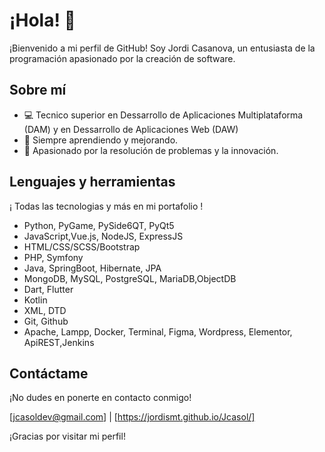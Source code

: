 # ¡Hola! 👋

¡Bienvenido a mi perfil de GitHub! Soy Jordi Casanova, un entusiasta de la programación apasionado por la creación de software.

## Sobre mí

- 💻 Tecnico superior en Dessarrollo de Aplicaciones Multiplataforma (DAM) y en Dessarrollo de Aplicaciones Web (DAW)
- 🌱 Siempre aprendiendo y mejorando.
- 🚀 Apasionado por la resolución de problemas y la innovación.

## Lenguajes y herramientas

¡ Todas las tecnologias y más en mi portafolio !

- Python, PyGame, PySide6QT, PyQt5
- JavaScript,Vue.js, NodeJS, ExpressJS
- HTML/CSS/SCSS/Bootstrap
- PHP, Symfony
- Java, SpringBoot, Hibernate, JPA
- MongoDB, MySQL, PostgreSQL, MariaDB,ObjectDB
- Dart, Flutter
- Kotlin
- XML, DTD
- Git, Github
- Apache, Lampp, Docker, Terminal, Figma, Wordpress, Elementor, ApiREST,Jenkins



## Contáctame

¡No dudes en ponerte en contacto conmigo!

[jcasoldev@gmail.com] |  [https://jordismt.github.io/Jcasol/] 

¡Gracias por visitar mi perfil!

